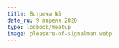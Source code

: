 ```yaml
---
title: Встреча №5
date_ru: 9 апреля 2020
type: logbook/meetup
image: pleasure-of-signalman.webp
---
```


